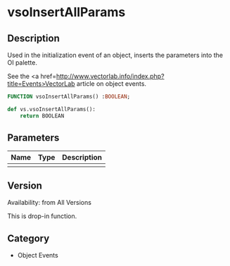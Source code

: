# vsoInsertAllParams

## Description
Used in the initialization event of an object, inserts the parameters into the OI palette.

See the <a href=http://www.vectorlab.info/index.php?title=Events>VectorLab article</a> on object events.

```pascal
FUNCTION vsoInsertAllParams() :BOOLEAN;
```

```python
def vs.vsoInsertAllParams():
    return BOOLEAN
```

## Parameters
|Name|Type|Description|
|---|---|---|
||   |   |

## Version
Availability: from All Versions

This is drop-in function.

## Category
* Object Events

